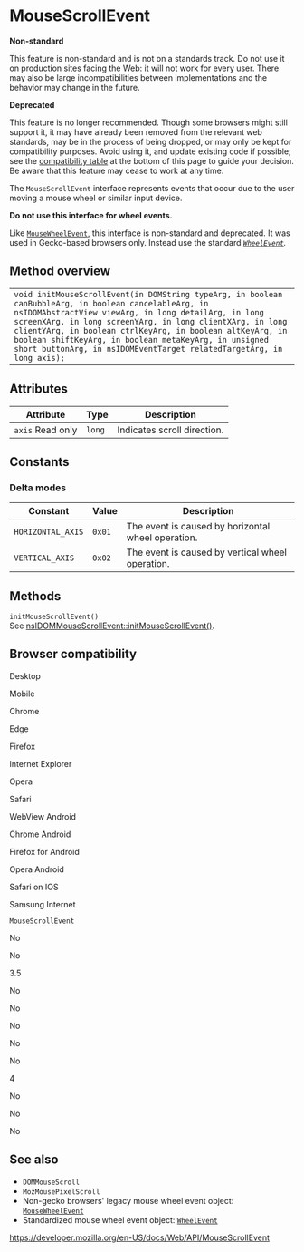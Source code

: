 MouseScrollEvent
================

**Non-standard**

This feature is non-standard and is not on a standards track. Do not use it on production sites facing the Web: it will not work for every user. There may also be large incompatibilities between implementations and the behavior may change in the future.

**Deprecated**

This feature is no longer recommended. Though some browsers might still support it, it may have already been removed from the relevant web standards, may be in the process of being dropped, or may only be kept for compatibility purposes. Avoid using it, and update existing code if possible; see the [compatibility table](#browser_compatibility) at the bottom of this page to guide your decision. Be aware that this feature may cease to work at any time.

The `MouseScrollEvent` interface represents events that occur due to the user moving a mouse wheel or similar input device.

**Do not use this interface for wheel events.**

Like [`MouseWheelEvent`](mousewheelevent), this interface is non-standard and deprecated. It was used in Gecko-based browsers only. Instead use the standard *[`WheelEvent`](wheelevent).*

Method overview
---------------

<table><tbody><tr class="odd"><td><code>void initMouseScrollEvent(in DOMString typeArg, in boolean canBubbleArg, in boolean cancelableArg, in nsIDOMAbstractView viewArg, in long detailArg, in long screenXArg, in long screenYArg, in long clientXArg, in long clientYArg, in boolean ctrlKeyArg, in boolean altKeyArg, in boolean shiftKeyArg, in boolean metaKeyArg, in unsigned short buttonArg, in nsIDOMEventTarget relatedTargetArg, in long axis);</code></td></tr></tbody></table>

Attributes
----------

<table><thead><tr class="header"><th>Attribute</th><th>Type</th><th>Description</th></tr></thead><tbody><tr class="odd"><td><code>axis</code> <span class="badge inline readonly">Read only </span></td><td><code>long</code></td><td>Indicates scroll direction.</td></tr></tbody></table>

Constants
---------

### Delta modes

<table><thead><tr class="header"><th>Constant</th><th>Value</th><th>Description</th></tr></thead><tbody><tr class="odd"><td><code>HORIZONTAL_AXIS</code></td><td><code>0x01</code></td><td>The event is caused by horizontal wheel operation.</td></tr><tr class="even"><td><code>VERTICAL_AXIS</code></td><td><code>0x02</code></td><td>The event is caused by vertical wheel operation.</td></tr></tbody></table>

Methods
-------

`initMouseScrollEvent()`  
See [nsIDOMMouseScrollEvent::initMouseScrollEvent()](https://developer.mozilla.org/en-US/docs/XPCOM_Interface_Reference/nsIDOMMouseScrollEvent#initMouseScrollEvent%28%29).

Browser compatibility
---------------------

Desktop

Mobile

Chrome

Edge

Firefox

Internet Explorer

Opera

Safari

WebView Android

Chrome Android

Firefox for Android

Opera Android

Safari on IOS

Samsung Internet

`MouseScrollEvent`

No

No

3.5

No

No

No

No

No

4

No

No

No

See also
--------

-   `DOMMouseScroll`
-   `MozMousePixelScroll`
-   Non-gecko browsers' legacy mouse wheel event object: [`MouseWheelEvent`](mousewheelevent)
-   Standardized mouse wheel event object: [`WheelEvent`](wheelevent)

<a href="https://developer.mozilla.org/en-US/docs/Web/API/MouseScrollEvent" class="_attribution-link">https://developer.mozilla.org/en-US/docs/Web/API/MouseScrollEvent</a>

